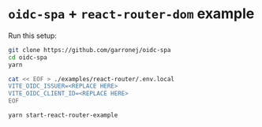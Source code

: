 # `oidc-spa` + `react-router-dom` example

Run this setup:

```bash
git clone https://github.com/garronej/oidc-spa
cd oidc-spa
yarn

cat << EOF > ./examples/react-router/.env.local
VITE_OIDC_ISSUER=<REPLACE HERE>
VITE_OIDC_CLIENT_ID=<REPLACE HERE>
EOF

yarn start-react-router-example
```
